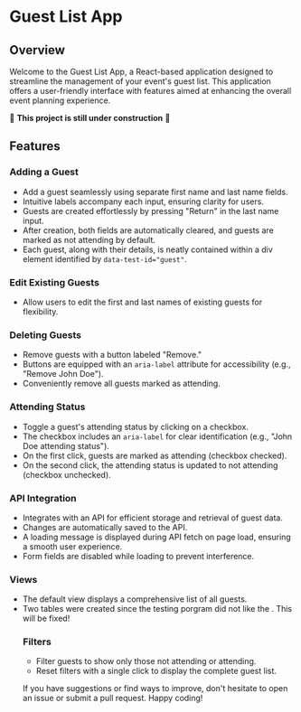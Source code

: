 # Guest List App

## Overview

Welcome to the Guest List App, a React-based application designed to streamline the management of your event's guest list. This application offers a user-friendly interface with features aimed at enhancing the overall event planning experience.

👷 **This project is still under construction** 👷
## Features

### Adding a Guest

- Add a guest seamlessly using separate first name and last name fields.
- Intuitive labels accompany each input, ensuring clarity for users.
- Guests are created effortlessly by pressing "Return" in the last name input.
- After creation, both fields are automatically cleared, and guests are marked as not attending by default.
- Each guest, along with their details, is neatly contained within a div element identified by `data-test-id="guest"`.

### Edit Existing Guests

- Allow users to edit the first and last names of existing guests for flexibility.

### Deleting Guests

- Remove guests with a button labeled "Remove."
- Buttons are equipped with an `aria-label` attribute for accessibility (e.g., "Remove John Doe").
- Conveniently remove all guests marked as attending.


### Attending Status

- Toggle a guest's attending status by clicking on a checkbox.
- The checkbox includes an `aria-label` for clear identification (e.g., "John Doe attending status").
- On the first click, guests are marked as attending (checkbox checked).
- On the second click, the attending status is updated to not attending (checkbox unchecked).

### API Integration

- Integrates with an API for efficient storage and retrieval of guest data.
- Changes are automatically saved to the API.
- A loading message is displayed during API fetch on page load, ensuring a smooth user experience.
- Form fields are disabled while loading to prevent interference.

### Views

- The default view displays a comprehensive list of all guests.
- Two tables were created since the testing porgram did not like the <table>. This will be fixed!

### Filters

- Filter guests to show only those not attending or attending.
- Reset filters with a single click to display the complete guest list.



If you have suggestions or find ways to improve, don't hesitate to open an issue or submit a pull request. Happy coding!
